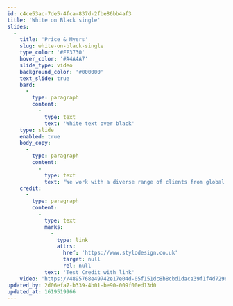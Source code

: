 ```yaml
---
id: c4ce53ac-7de5-4fca-837d-2fbe86bb4af3
title: 'White on Black single'
slides:
  -
    title: 'Price & Myers'
    slug: white-on-black-single
    type_color: '#FF3730'
    hover_color: '#A4A4A7'
    slide_type: video
    background_color: '#000000'
    text_slide: true
    bard:
      -
        type: paragraph
        content:
          -
            type: text
            text: 'White text over black'
    type: slide
    enabled: true
    body_copy:
      -
        type: paragraph
        content:
          -
            type: text
            text: "We work with a diverse range of clients from global corporations through to sole traders, always delivering the highest levels of design and technical solutions.\_Founded in late 2000, we have developed many long term relationships with our clients."
    credit:
      -
        type: paragraph
        content:
          -
            type: text
            marks:
              -
                type: link
                attrs:
                  href: 'https://www.stylodesign.co.uk'
                  target: null
                  rel: null
            text: 'Test Credit with link'
    video: 'https://4895768e49742e17e04d-05f151dc8b8cbd1daca39f1f4d7296ca.ssl.cf3.rackcdn.com/1560743454.mp4'
updated_by: 2d06efa7-b339-4b01-be90-009f00ed13d0
updated_at: 1619519966
---
```


